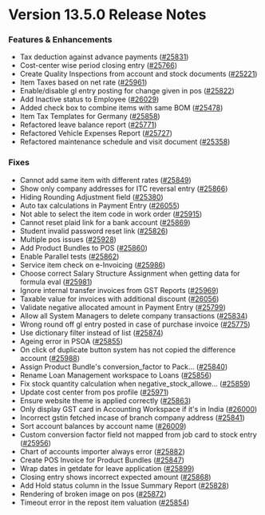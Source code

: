 # Version 13.5.0 Release Notes

### Features & Enhancements

- Tax deduction against advance payments ([#25831](https://github.com/frappe/draerp/pull/25831))
- Cost-center wise period closing entry ([#25766](https://github.com/frappe/draerp/pull/25766))
- Create Quality Inspections from account and stock documents ([#25221](https://github.com/frappe/draerp/pull/25221))
- Item Taxes based on net rate ([#25961](https://github.com/frappe/draerp/pull/25961))
- Enable/disable gl entry posting for change given in pos ([#25822](https://github.com/frappe/draerp/pull/25822))
- Add Inactive status to Employee ([#26029](https://github.com/frappe/draerp/pull/26029))
- Added check box to combine items with same BOM ([#25478](https://github.com/frappe/draerp/pull/25478))
- Item Tax Templates for Germany ([#25858](https://github.com/frappe/draerp/pull/25858))
- Refactored leave balance report ([#25771](https://github.com/frappe/draerp/pull/25771))
- Refactored Vehicle Expenses Report ([#25727](https://github.com/frappe/draerp/pull/25727))
- Refactored maintenance schedule and visit document ([#25358](https://github.com/frappe/draerp/pull/25358))

### Fixes

- Cannot add same item with different rates ([#25849](https://github.com/frappe/draerp/pull/25849))
- Show only company addresses for ITC reversal entry ([#25866](https://github.com/frappe/draerp/pull/25866))
- Hiding Rounding Adjustment field ([#25380](https://github.com/frappe/draerp/pull/25380))
- Auto tax calculations in Payment Entry ([#26055](https://github.com/frappe/draerp/pull/26055))
- Not able to select the item code in work order ([#25915](https://github.com/frappe/draerp/pull/25915))
- Cannot reset plaid link for a bank account ([#25869](https://github.com/frappe/draerp/pull/25869))
- Student invalid password reset link ([#25826](https://github.com/frappe/draerp/pull/25826))
- Multiple pos issues ([#25928](https://github.com/frappe/draerp/pull/25928))
- Add Product Bundles to POS ([#25860](https://github.com/frappe/draerp/pull/25860))
- Enable Parallel tests ([#25862](https://github.com/frappe/draerp/pull/25862))
- Service item check on e-Invoicing ([#25986](https://github.com/frappe/draerp/pull/25986))
- Choose correct Salary Structure Assignment when getting data for formula eval ([#25981](https://github.com/frappe/draerp/pull/25981))
- Ignore internal transfer invoices from GST Reports ([#25969](https://github.com/frappe/draerp/pull/25969))
- Taxable value for invoices with additional discount ([#26056](https://github.com/frappe/draerp/pull/26056))
- Validate negative allocated amount in Payment Entry ([#25799](https://github.com/frappe/draerp/pull/25799))
- Allow all System Managers to delete company transactions ([#25834](https://github.com/frappe/draerp/pull/25834))
- Wrong round off gl entry posted in case of purchase invoice ([#25775](https://github.com/frappe/draerp/pull/25775))
- Use dictionary filter instead of list ([#25874](https://github.com/frappe/draerp/pull/25874))
- Ageing error in PSOA ([#25855](https://github.com/frappe/draerp/pull/25855))
- On click of duplicate button system has not copied the difference account ([#25988](https://github.com/frappe/draerp/pull/25988))
- Assign Product Bundle's conversion_factor to Pack… ([#25840](https://github.com/frappe/draerp/pull/25840))
- Rename Loan Management workspace to Loans ([#25856](https://github.com/frappe/draerp/pull/25856))
- Fix stock quantity calculation when negative_stock_allowe… ([#25859](https://github.com/frappe/draerp/pull/25859))
- Update cost center from pos profile ([#25971](https://github.com/frappe/draerp/pull/25971))
- Ensure website theme is applied correctly ([#25863](https://github.com/frappe/draerp/pull/25863))
- Only display GST card in Accounting Workspace if it's in India ([#26000](https://github.com/frappe/draerp/pull/26000))
- Incorrect gstin fetched incase of branch company address ([#25841](https://github.com/frappe/draerp/pull/25841))
- Sort account balances by account name ([#26009](https://github.com/frappe/draerp/pull/26009))
- Custom conversion factor field not mapped from job card to stock entry ([#25956](https://github.com/frappe/draerp/pull/25956))
- Chart of accounts importer always error ([#25882](https://github.com/frappe/draerp/pull/25882))
- Create POS Invoice for Product Bundles ([#25847](https://github.com/frappe/draerp/pull/25847))
- Wrap dates in getdate for leave application ([#25899](https://github.com/frappe/draerp/pull/25899))
- Closing entry shows incorrect expected amount ([#25868](https://github.com/frappe/draerp/pull/25868))
- Add Hold status column in the Issue Summary Report ([#25828](https://github.com/frappe/draerp/pull/25828))
- Rendering of broken image on pos ([#25872](https://github.com/frappe/draerp/pull/25872))
- Timeout error in the repost item valuation ([#25854](https://github.com/frappe/draerp/pull/25854))